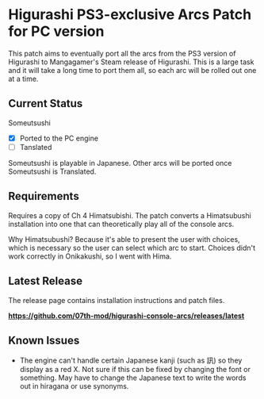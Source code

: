 # Higurashi PS3-exclusive Arcs Patch for PC version

This patch aims to eventually port all the arcs from the PS3 version of Higurashi to Mangagamer's Steam release of Higurashi.  This is a large task and it will take a long time to port them all, so each arc will be rolled out one at a time.

## Current Status

Someutsushi 
- [x] Ported to the PC engine
- [ ] Tanslated

Someutsushi is playable in Japanese. Other arcs will be ported once Someutsushi is Translated.

## Requirements
Requires a copy of Ch 4 Himatsubishi.  The patch converts a Himatsubushi installation into one that can theoretically play all of the console arcs.

Why Himatsubushi?  Because it's able to present the user with choices, which is necessary so the user can select which arc to start.  Choices didn't work correctly in Onikakushi, so I went with Hima.

## Latest Release

The release page contains installation instructions and patch files.

**https://github.com/07th-mod/higurashi-console-arcs/releases/latest**

## Known Issues

- The engine can't handle certain Japanese kanji (such as 訊) so they display as a red X.  Not sure if this can be fixed by changing the font or something.  May have to change the Japanese text to write the words out in hiragana or use synonyms.

